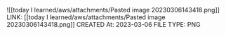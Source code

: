 ![[today I learned/aws/attachments/Pasted image 20230306143418.png]]
LINK: [[today I learned/aws/attachments/Pasted image 20230306143418.png]]
CREATED At: 2023-03-06
FILE TYPE: PNG
